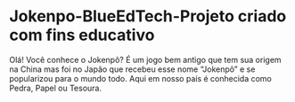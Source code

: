 # Jokenpo-BlueEdTech-Projeto criado com fins educativo

Olá! Você conhece o  Jokenpô? É um jogo bem antigo que tem sua origem na China mas foi no Japão que recebeu  esse nome “Jokenpô” 
e se popularizou para o mundo todo. Aqui em nosso país é conhecida como Pedra, Papel ou Tesoura.


